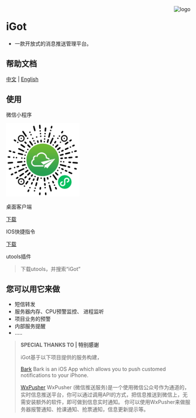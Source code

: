 <img src="images/logo.png" alt="logo" height="120" align="right" />

# iGot

* 一款开放式的消息推送管理平台。 

## 帮助文档

[中文](https://wahao.github.io/Bark-MP-helper/#/zh-cn/) | [English](https://wahao.github.io/Bark-MP-helper/)


## 使用

 微信小程序

<img src="images/gh_38cb1ca0be75_430.jpg" alt="微信搜索“iGot”" width="200" />

 桌面客户端

[下载](https://gitee.com/HellyW/Electron-iGot/releases)

 IOS快捷指令

[下载](https://jiejinghe.com/shortcuts/9371959496)

 utools插件

> 下载utools，并搜索“iGot”


## 您可以用它来做

- 短信转发
- 服务器内存、CPU预警监控、 进程监听
- 项目业务的预警
- 内部服务提醒
- .....


> **SPECIAL THANKS TO | 特别感谢**
> 
> iGot基于以下项目提供的服务构建，
>
> [Bark](https://github.com/Finb/Bark) Bark is an iOS App which allows you to push customed notifications to your iPhone.
>
> [WxPusher](https://github.com/zjiecode/wxpusher-docs) WxPusher (微信推送服务)是一个使用微信公众号作为通道的，实时信息推送平台，你可以通过调用API的方式，把信息推送到微信上，无需安装额外的软件，即可做到信息实时通知。 你可以使用WxPusher来做服务器报警通知、抢课通知、抢票通知，信息更新提示等。
>
